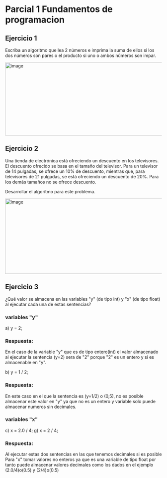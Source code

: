 # Parcial 1 Fundamentos de programacion 
## Ejercicio 1
Escriba un algoritmo que lea 2 números e imprima la suma de ellos si los dos números son pares o el producto si uno o ambos números son impar.

<img width="524" height="234" alt="image" src="https://github.com/user-attachments/assets/50cb3abe-1500-4f26-ac51-878ba9351086" />

## Ejercicio 2
Una tienda de electrónica está ofreciendo un descuento en los televisores. El descuento ofrecido se basa en el tamaño del televisor. 
Para un televisor de 14 pulgadas, se ofrece un 10% de descuento, mientras que, para televisores de 21 pulgadas, se está ofreciendo un descuento de 20%. 
Para los demás tamaños no se ofrece descuento.

Desarrollar el algoritmo para este problema.

<img width="654" height="241" alt="image" src="https://github.com/user-attachments/assets/6e90f272-17e2-4616-a469-579d92f0544a" />

## Ejercicio 3
¿Qué valor se almacena en las variables "y" (de tipo int) y "x" (de tipo float) al ejecutar cada una de estas sentencias?

### variables "y"

a) y = 2;
### Respuesta: 
En el caso de la variable "y" que es de tipo entero(int) el valor almacenado al ejecutar la sentencia (y=2) sera de "2" porque "2" es un entero y si es almacenable en "y".

b) y = 1 / 2;
### Respuesta: 
En este caso en el que la sentencia es (y=1/2) o (0,5), no es posible almacenar este valor en "y" ya que no es un entero y variable solo puede almacenar numeros sin decimales. 

### variables "x"

c) x = 2.0 / 4;
g) x = 2 / 4;

### Respuesta:
Al ejecutar estas dos sentencias en las que tenemos decimales si es posible Para "x" tomar valores no enteros ya que es una variable de tipo float 
por tanto puede almacenar valores decimales como los dados en el ejemplo (2.0/4)o(0.5) y (2/4)o(0.5) 
